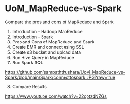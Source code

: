 # UoM_MapReduce-vs-Spark
Compare the pros and cons of MapReduce and Spark

1. Introduction - Hadoop MapReduce
2. Introduction - Spark
3. Pros and Cons of MapReduce and Spark
4. Create EMR and connect using SSL
5. Create s3 bucket and upload data
6. Run Hive Query in MapReduce
7. Run Spark SQL

https://github.com/sampaththushara/UoM_MapReduce-vs-Spark/blob/main/Spark/connecttospark.JPG?raw=true


8. Compare Results


https://www.youtube.com/watch?v=22optzdNZGs

